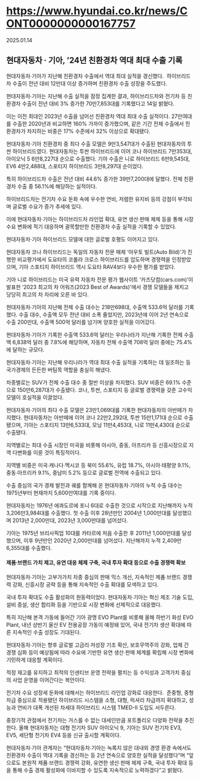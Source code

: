 # https://www.hyundai.co.kr/news/CONT0000000000167757

2025.01.14

## 현대자동차 ∙ 기아, ’24년 친환경차 역대 최대 수출 기록

현대자동차∙기아가 지난해 친환경차 수출에서 역대 최대 실적을 경신했다.  하이브리드차 수출이 전년 대비 12만대 이상 증가하며 친환경차 수출 성장을 주도했다.

현대자동차∙기아는 지난해 수출 실적을 잠정 집계한 결과, 하이브리드차와 전기차 등 친환경차 수출이 전년 대비 3% 증가한 70만7,853대를 기록했다고 14일 밝혔다.

이는 이전 최대인 2023년 수출을 넘어선 친환경차 역대 최대 수출 실적이다. 27만여대를 수출한 2020년과 비교하면 160% 가까이 증가했으며, 같은 기간 전체 수출에서 친환경차가 차지하는 비중은 17% 수준에서 32% 이상으로 확대됐다.

현대자동차·기아 친환경차 중 최다 수출 모델은 9만3,547대가 수출된 현대자동차의 투싼 하이브리드였다. 현대자동차는 투싼 하이브리드에 이어 코나 하이브리드 7만353대, 아이오닉 5 6만8,227대 순으로 수출했다. 기아 수출은 니로 하이브리드 6만9,545대, EV6 4만2,488대, 스포티지 하이브리드 3만8,297대 순이었다.

특히 하이브리드차 수출은 전년 대비 44.6% 증가한 39만7,200대에 달했다. 전체 친환경차 수출 중 56.1%에 해당하는 실적이다.

하이브리드차는 전기차 수요 둔화 속에 우수한 연비, 저렴한 유지비 등의 강점이 부각되며 글로벌 수요가 증가 추세에 있다.

이에 현대자동차∙기아는 하이브리드차 라인업 확대, 유연 생산∙판매 체제 등을 통해 시장 수요 변화에 적기 대응하며 괄목할만한 친환경차 수출 실적을 기록할 수 있었다.

현대자동차·기아 하이브리드 모델에 대한 글로벌 호평도 이어지고 있다.

현대자동차 코나 하이브리드는 독일의 자동차 전문 매체 ‘아우토 빌트(Auto Bild)’가 진행한 비교평가에서 도요타의 코롤라 크로스 하이브리드를 압도하며 경쟁력을 인정받았으며, 기아 스포티지 하이브리드 역시 도요타 RAV4보다 우수한 평가를 받았다.

기아 니로 하이브리드는 미국 유력 자동차 전문 평가 웹사이트 ‘카즈닷컴(cars.com)’이 발표한 ‘2023 최고의 차 어워즈(2023 Best of Awards)'에서 경쟁 모델들을 제치고 당당히 최고의 차 자리에 오른 바 있다.

현대자동차∙기아의 지난해 전체 수출 대수는 218만698대, 수출액 533.6억 달러를 기록했다. 수출 대수, 수출액 모두 전년 대비 소폭 줄었지만, 2023년에 이어 2년 연속으로 수출 200만대, 수출액 500억 달러를 넘기며 양호한 실적을 이어갔다.

현대자동차∙기아가 기록한 수출액 533.6억 달러는 우리나라가 지난해 기록한 전체 수출액 6,838억 달러 중 7.8%에 해당하며, 자동차 전체 수출액 708억 달러 중에는 75.4%에 달하는 규모다.

현대자동차∙기아는 지난해 우리나라가 역대 최대 수출 실적을 기록하는 데 일조하는 등 국가경제의 든든한 버팀목 역할을 충실히 해냈다.

차종별로는 SUV가 전체 수출 대수 중 절반 이상을 차지했다. SUV 비중은 69.1% 수준으로 150만6,287대가 수출됐다. 코나, 투싼, 스포티지 등 글로벌 경쟁력을 갖춘 고수익 모델이 호실적을 이끌었다.

현대자동차∙기아의 최다 수출 모델은 23만1,069대를 기록한 현대자동차의 아반떼가 차지했다. 현대자동차는 아반떼에 이어 코나 22만2,292대, 투싼 15만1,171대 순으로 수출됐으며, 기아는 스포티지 13만6,533대, 모닝 11만4,453대, 니로 11만4,430대 순으로 수출됐다.

지역별로는 최대 수출 시장인 미국을 비롯해 아시아, 중동, 아프리카 등 신흥시장으로 지역 다변화를 이룬 것이 특징적이다.

지역별 비중은 미국∙캐나다∙멕시코 등 북미 55.6%, 유럽 18.7%, 아시아∙태평양 9.1%, 중동∙아프리카 9.1%, 중남미 5.2% 등으로 글로벌 전역에 수출되고 있다.

수출 중심의 국가 경제 발전과 궤를 함께해 온 현대자동차∙기아의 누적 수출 대수는 1975년부터 현재까지 5,600만여대를 기록 중이다.

현대자동차는 1976년 에콰도르에 포니 6대로 수출한 것으로 시작으로 지난해까지 누적 3,206만3,984대를 수출했다. 첫 수출 이후 28년만인 2004년 1,000만대를 달성했으며 2013년 2,000만대, 2023년 3,000만대를 넘어섰다.

기아는 1975년 브리사픽업 10대를 카타르에 처음 수출한 후 2011년 1,000만대를 달성했으며, 이후 9년만인 2020년 2,000만대를 넘어섰다. 지난해까지 누적 2,409만6,355대를 수출했다.

#### 제품∙브랜드 가치 제고, 유연 대응 체제 구축, 국내 투자 확대 등으로 수출 경쟁력 확보

현대자동차∙기아는 고부가가치 차종 중심의 판매 믹스 개선, 지속적인 제품∙브랜드 경쟁력 강화, 신흥시장 공략 등을 통해 지속적인 수출 확대를 모색하고 있다.

국내 투자 확대도 수출 활성화의 원동력이었다. 현대자동차∙기아는 혁신 제조 기술 도입, 설비 증설, 생산 합리화 등을 기반으로 시장 변화에 선제적으로 대응했다.

특히 지난해 본격 가동에 들어간 기아 광명 EVO Plant를 비롯해 올해 하반기 화성 EVO Plant, 내년 상반기 울산 EV 전용공장 가동이 예정돼 있어, 국내 전기차 생산 확대에 따른 지속적인 수출 성장도 기대된다.

현대자동차∙기아는 향후 글로벌 고금리∙저성장 기조 확산, 보호무역주의 강화, 업체 간 경쟁 심화 등이 예상됨에 따라 수요에 기반한 유연 생산∙판매 체계를 확립해 시장 변화에 기민하게 대응할 계획이다.

적정 재고를 유지하고 최적의 인센티브 운영 전략을 펼치는 등 수익성과 고객가치 중심의 사업 운영을 이어간다는 복안이다.

전기차 수요 성장세 둔화에 대해서는 하이브리드 라인업 강화로 대응한다.  준중형, 중형 차급 중심으로 적용됐던 하이브리드 시스템을 소형, 대형, 럭셔리 차급까지 확대하고, 성능과 연비가 대폭 개선된 차세대 하이브리드 시스템 TMED-Ⅱ 도입도 서두른다.

중장기적 관점에서 전기차는 거스를 수 없는 대세인만큼 포트폴리오 다양화 전략을 추진한다. 올해 현대자동차는 대형 전기차 SUV 아이오닉 9, 기아는 SUV 전기차 EV3, EV5, 세단형 전기차 EV4 등을 신규 출시할 계획이다.

현대자동차∙기아 관계자는 “현대자동차∙기아는 녹록지 않은 대내외 경영 환경 속에서도 친환경차 수출이 역대 기록을 경신하는 등 2년 연속으로 양호한 실적을 달성했다“며 “앞으로도 본원적 제품∙브랜드 경쟁력 강화, 유연한 생산∙판매 체제 구축, 국내 투자 확대 등을 통해 수출 경제 활성화에 이바지할 수 있도록 지속적으로 노력하겠다”고 밝혔다.